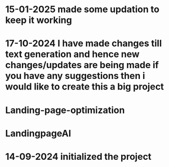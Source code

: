 # 15-01-2025 made some updation to keep it working 
# 17-10-2024  I have made changes till text generation and hence new changes/updates are being made if you have any suggestions then i would like to create this a big project
# Landing-page-optimization
# LandingpageAI
# 14-09-2024 initialized the project

